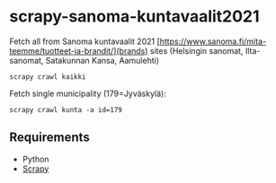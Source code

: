 # scrapy-sanoma-kuntavaalit2021

Fetch all from Sanoma kuntavaalit 2021 
[https://www.sanoma.fi/mita-teemme/tuotteet-ja-brandit/](brands) sites
(Helsingin sanomat, Ilta-sanomat, Satakunnan Kansa, Aamulehti)

    scrapy crawl kaikki

Fetch single municipality (179=Jyväskylä): 

    scrapy crawl kunta -a id=179

## Requirements

* Python
* [Scrapy](https://scrapy.org/)
